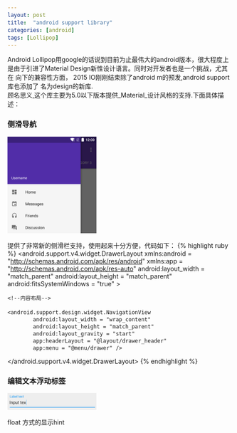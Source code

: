 ```yaml
---
layout: post
title:  "android support library"
categories: [android]
tags: [Lollipop]
---
```


Android Lollipop用google的话说到目前为止最伟大的android版本，很大程度上
是由于引进了Material Design新性设计语言。同时对开发者也是一个挑战，尤其在
向下的兼容性方面， 2015 IO刚刚结束除了android m的预发,android support库也添加了
名为design的新库.  
顾名思义,这个库主要为5.0以下版本提供_Material_设计风格的支持.下面具体描述：  

### 侧滑导航 ###  
<img style="margin-left: auto;margin-right: auto;width:200px;" src="/assets/image/drawer.png">  

提供了非常新的侧滑栏支持，使用起来十分方便，代码如下： 
{% highlight ruby %}
<android.support.v4.widget.DrawerLayout 
        xmlns:android = "http://schemas.android.com/apk/res/android" 
        xmlns:app = "http://schemas.android.com/apk/res-auto" 
        android:layout_width = "match_parent" 
        android:layout_height = "match_parent" 
        android:fitsSystemWindows = "true" > 

    <!--内容布局--> 

    <android.support.design.widget.NavigationView 
            android:layout_width = "wrap_content" 
            android:layout_height = "match_parent" 
            android:layout_gravity = "start" 
            app:headerLayout = "@layout/drawer_header" 
            app:menu = "@menu/drawer" /> 
</android.support.v4.widget.DrawerLayout>
{% endhighlight %}

### 编辑文本浮动标签 ###  
<img style="margin-left: auto;margin-right: auto;width:200px;" src="/assets/image/textinputlayout.png">  

float 方式的显示hint